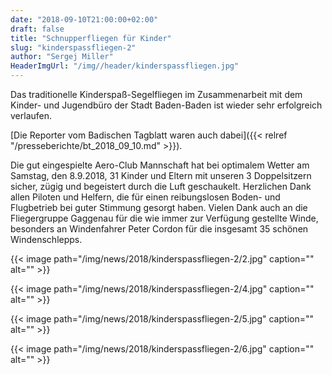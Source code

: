 ```yaml
---
date: "2018-09-10T21:00:00+02:00"
draft: false
title: "Schnupperfliegen für Kinder"
slug: "kinderspassfliegen-2"
author: "Sergej Miller"
HeaderImgUrl: "/img//header/kinderspassfliegen.jpg"
---
```


Das traditionelle Kinderspaß-Segelfliegen im Zusammenarbeit mit dem Kinder- und Jugendbüro der Stadt Baden-Baden ist wieder sehr erfolgreich verlaufen.

<!--more-->
[Die Reporter vom Badischen Tagblatt waren auch dabei]({{< relref "/presseberichte/bt_2018_09_10.md" >}}).

Die gut eingespielte Aero-Club Mannschaft hat bei optimalem Wetter am Samstag, den 8.9.2018, 31 Kinder und Eltern mit unseren 3 Doppelsitzern sicher, zügig und begeistert durch die Luft geschaukelt.
Herzlichen Dank allen Piloten und Helfern, die für einen reibungslosen Boden- und Flugbetrieb bei guter Stimmung gesorgt haben.
Vielen Dank auch an die Fliegergruppe Gaggenau für die wie immer zur Verfügung gestellte Winde, besonders an Windenfahrer Peter Cordon für die insgesamt 35 schönen Windenschlepps.



{{< image path="/img/news/2018/kinderspassfliegen-2/2.jpg" caption="" alt="" >}}                                                          
<p></p>
{{< image path="/img/news/2018/kinderspassfliegen-2/4.jpg" caption="" alt="" >}}                                                          
<p></p>
{{< image path="/img/news/2018/kinderspassfliegen-2/5.jpg" caption="" alt="" >}}                                                          
<p></p>
{{< image path="/img/news/2018/kinderspassfliegen-2/6.jpg" caption="" alt="" >}}                                                          
